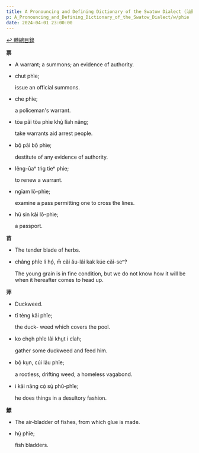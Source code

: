 ```yaml
---
title: A Pronouncing and Defining Dictionary of the Swatow Dialect (汕頭方言音義字典) / phie
p: A_Pronouncing_and_Defining_Dictionary_of_the_Swatow_Dialect/w/phie
date: 2024-04-01 23:00:00
---
```


[↩️ 轉總目錄](/A_Pronouncing_and_Defining_Dictionary_of_the_Swatow_Dialect)


**票**
- A warrant; a summons; an evidence of authority.

- chut phìe;

  issue an official summons.

- che phìe;

  a policeman's warrant.

- tòa pâi tòa phìe khṳ̀ lîah nâng;

  take warrants aid arrest people.

- bô̤ pâi bô̤ phìe;

  destitute of any evidence of authority.

- lêng-ūaⁿ tńg tieⁿ phìe;

  to renew a warrant.

- ngīam lō-phìe;

  examine a pass permitting one to cross the lines.

- hŭ sin kâi lō-phìe;

  a passport.

**苗**
- The tender blade of herbs.

- châng phîe li hó̤, m̄ căi ău-lâi kak kúe căi-seⁿ?

  The young grain is in fine condition, but we do not know how it will be when it hereafter comes to head up.

**萍**
- Duckweed.

- tî tèng kâi phîe;

  the duck- weed which covers the pool.

- ko cho̤h phîe lâi khṳt i cîah;

  gather some duckweed and feed him.

- bô̤ kṳn, cúi lâu phîe;

  a rootless, drifting weed; a homeless vagabond.

- i kâi nâng cò̤ sṳ̄ phû-phîe;

  he does things in a desultory fashion.

**鰾**
- The air-bladder of fishes, from which glue is made.

- hṳ̂ phĭe;

  fish bladders.